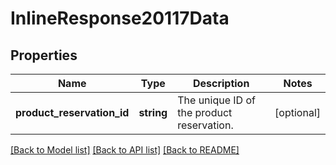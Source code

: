 # InlineResponse20117Data

## Properties
Name | Type | Description | Notes
------------ | ------------- | ------------- | -------------
**product_reservation_id** | **string** | The unique ID of the product reservation. | [optional] 

[[Back to Model list]](../../README.md#documentation-for-models) [[Back to API list]](../../README.md#documentation-for-api-endpoints) [[Back to README]](../../README.md)

